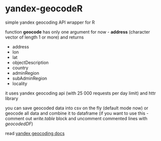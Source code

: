 # yandex-geocodeR
simple yandex geocoding API wrapper for R

function **geocode** has only one argument for now - **address** (character vector of length 1 or more) and returns 

* address  
* lon
* lat
* objectDescription
* country
* adminRegion
* subAdminRegion
* locality

it uses yandex geocoding api (with 25 000 requests per day limit) and httr library

you can save geocoded data into csv on the fly (default mode now) or geocode all data and combine it to dataframe (if you want to use this - comment out *write.table* block and uncomment commented lines with *geocodedDF*)

read [yandex geocoding docs](https://tech.yandex.ru/maps/doc/geocoder/desc/concepts/About-docpage/)
